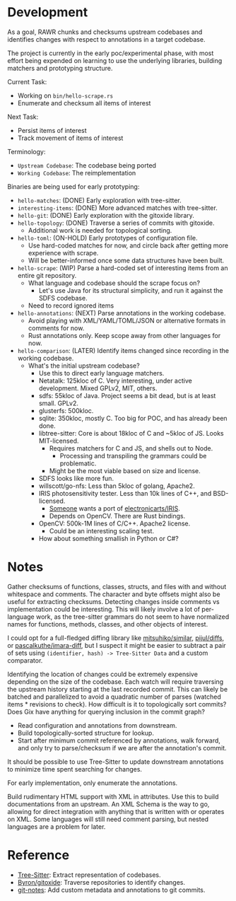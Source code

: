 # Development
As a goal, RAWR chunks and checksums upstream codebases and identifies changes with respect to annotations in a target codebase.

The project is currently in the early poc/experimental phase, with most effort being expended on learning to use the underlying libraries, building matchers and prototyping structure.

Current Task:
- Working on `bin/hello-scrape.rs`
- Enumerate and checksum all items of interest

Next Task:
- Persist items of interest
- Track movement of items of interest

Terminology:
- `Upstream Codebase`: The codebase being ported
- `Working Codebase`: The reimplementation

Binaries are being used for early prototyping:
- `hello-matches`: (DONE) Early exploration with tree-sitter.
- `interesting-items`: (DONE) More advanced matches with tree-sitter.
- `hello-git`: (DONE) Early exploration with the gitoxide library.
- `hello-topology`: (DONE) Traverse a series of commits with gitoxide.
  - Additional work is needed for topological sorting.
- `hello-toml`: (ON-HOLD) Early prototypes of configuration file.
  - Use hard-coded matches for now, and circle back after getting more experience with scrape.
  - Will be better-informed once some data structures have been built.
- `hello-scrape`: (WIP) Parse a hard-coded set of interesting items from an entire git repository.
  - What language and codebase should the scrape focus on?
    - Let's use Java for its structural simplicity, and run it against the SDFS codebase.
  - Need to record ignored items
- `hello-annotations`: (NEXT) Parse annotations in the working codebase.
  - Avoid playing with XML/YAML/TOML/JSON or alternative formats in comments for now.
  - Rust annotations only. Keep scope away from other languages for now.
- `hello-comparison`: (LATER) Identify items changed since recording in the working codebase.
  - What's the initial upstream codebase?
    - Use this to direct early language matchers.
    - Netatalk: 125kloc of C. Very interesting, under active development. Mixed GPLv2, MIT, others.
    - sdfs: 55kloc of Java. Project seems a bit dead, but is at least small. GPLv2.
    - glusterfs: 500kloc.
    - sqlite: 350kloc, mostly C. Too big for POC, and has already been done.
    - libtree-sitter: Core is about 18kloc of C and ~5kloc of JS. Looks MIT-licensed.
      - Requires matchers for C and JS, and shells out to Node.
        - Processing and transpiling the grammars could be problematic.
      - Might be the most viable based on size and license.
    - SDFS looks like more fun.
    - willscott/go-nfs: Less than 5kloc of golang, Apache2.
    - IRIS photosensitivity tester. Less than 10k lines of C++, and BSD-licensed. 
      - [Someone](https://www.reddit.com/r/rust/comments/1l6ypys/comment/mwur4rb/) wants a port of [electronicarts/IRIS](https://github.com/electronicarts/IRIS).
      - Depends on OpenCV. There are Rust bindings.
    - OpenCV: 500k-1M lines of C/C++. Apache2 license.
      - Could be an interesting scaling test.
    - How about something smallish in Python or C#?

# Notes
Gather checksums of functions, classes, structs, and files with and without whitespace and comments. The character and byte offsets might also be useful for extracting checksums. Detecting changes inside comments vs implementation could be interesting. This will likely involve a lot of per-language work, as the tree-sitter grammars do not seem to have normalized names for functions, methods, classes, and other objects of interest.

I could opt for a full-fledged diffing library like [mitsuhiko/similar](https://github.com/mitsuhiko/similar), [pijul/diffs](https://nest.pijul.com/pijul/diffs), or [pascalkuthe/imara-diff](https://github.com/pascalkuthe/imara-diff), but I suspect it might be easier to subtract a pair of sets using `(identifier, hash) -> Tree-Sitter Data` and a custom comparator.

Identifying the location of changes could be extremely expensive depending on the size of the codebase. Each watch will require traversing the upstream history starting at the last recorded commit. This can likely be batched and parallelized to avoid a quadratic number of parses (watched items * revisions to check). How difficult is it to topologically sort commits? Does Gix have anything for querying inclusion in the commit graph?
* Read configuration and annotations from downstream.
* Build topologically-sorted structure for lookup.
* Start after minimum commit referenced by annotations, walk forward, and only try to parse/checksum if we are after the annotation's commit.

It should be possible to use Tree-Sitter to update downstream annotations to minimize time spent searching for changes.

For early implementation, only enumerate the annotations.

Build rudimentary HTML support with XML in attributes. Use this to build documentations from an upstream.
An XML Schema is the way to go, allowing for direct integration with anything that is written with or operates on XML.
Some languages will still need comment parsing, but nested languages are a problem for later.

# Reference
* [Tree-Sitter](https://tree-sitter.github.io/): Extract representation of codebases.
* [Byron/gitoxide](https://github.com/Byron/gitoxide): Traverse repositories to identify changes.
* [git-notes](https://git-scm.com/docs/git-notes): Add custom metadata and annotations to git commits.
